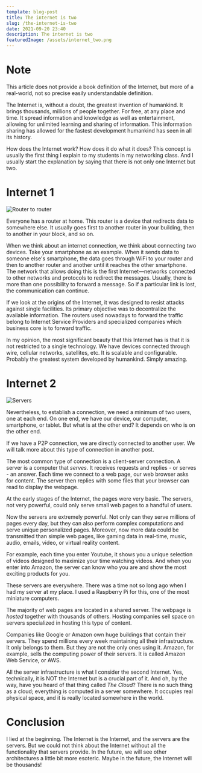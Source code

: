 ```yaml
---
template: blog-post
title: The internet is two
slug: /the-internet-is-two
date: 2021-09-20 23:40
description: The internet is two
featuredImage: /assets/internet_two.png
---
```


# Note

This article does not provide a book definition of the Internet, but more of a real-world, not so precise easily understandable definition.

The Internet is, without a doubt, the greatest invention of humankind. It brings thousands, millions of people together. For free, at any place and time. It spread information and knowledge as well as entertainment, allowing for unlimited learning and sharing of information. This information sharing has allowed for the fastest development humankind has seen in all its history.

How does the Internet work? How does it do what it does? This concept is usually the first thing I explain to my students in my networking class. And I usually start the explanation by saying that there is not only one Internet but two.

# Internet 1

![Router to router](/assets/world-internet.jpg "The information jumps from router to router.")

Everyone has a router at home. This router is a device that redirects data to somewhere else. It usually goes first to another router in your building, then to another in your block, and so on.

When we think about an internet connection, we think about connecting two devices. Take your smartphone as an example. When it sends data to someone else's smartphone, the data goes through WiFi to your router and then to another router and another until it reaches the other smartphone. The network that allows doing this is the first Internet—networks connected to other networks and protocols to redirect the messages. Usually, there is more than one possibility to forward a message. So if a particular link is lost, the communication can continue.

If we look at the origins of the Internet, it was designed to resist attacks against single facilities. Its primary objective was to decentralize the available information. The routers used nowadays to forward the traffic belong to Internet Service Providers and specialized companies which business core is to forward traffic. 

In my opinion, the most significant beauty that this Internet has is that it is not restricted to a single technology. We have devices connected through wire, cellular networks, satellites, etc. It is scalable and configurable. Probably the greatest system developed by humankind. Simply amazing.

# Internet 2

![Servers](/assets/server_internet.jpg "A nice picture of the cloud.")

Nevertheless, to establish a connection, we need a minimum of two users, one at each end. On one end, we have our device, our computer, smartphone, or tablet. But what is at the other end? It depends on who is on the other end.

If we have a P2P connection, we are directly connected to another user. We will talk more about this type of connection in another post.

The most common type of connection is a client-server connection. A server is a computer that _serves_. It receives requests and replies - or serves - an answer. Each time we connect to a web page, our web browser asks for content. The server then replies with some files that your browser can read to display the webpage. 

At the early stages of the Internet, the pages were very basic. The servers, not very powerful, could only serve small web pages to a handful of users.

Now the servers are extremely powerful. Not only can they serve millions of pages every day, but they can also perform complex computations and serve unique personalized pages. Moreover, now more data could be transmitted than simple web pages, like gaming data in real-time, music, audio, emails, video, or virtual reality content. 

For example, each time you enter Youtube, it shows you a unique selection of videos designed to maximize your time watching videos. And when you enter into Amazon, the server can know who you are and show the most exciting products for you.

These servers are everywhere. There was a time not so long ago when I had my server at my place. I used a Raspberry Pi for this, one of the most miniature computers.

The majority of web pages are located in a shared server. The webpage is _hosted_ together with thousands of others. Hosting companies sell space on servers specialized in hosting this type of content.

Companies like Google or Amazon own huge buildings that contain their servers. They spend millions every week maintaining all their infrastructure. It only belongs to them. But they are not the only ones using it. Amazon, for example, sells the computing power of their servers. It is called Amazon Web Service, or AWS.

All the server infrastructure is what I consider the second Internet. Yes, technically, it is NOT the Internet but is a crucial part of it. And oh, by the way, have you heard of that thing called _The Cloud_? There is no such thing as a cloud; everything is computed in a server somewhere. It occupies real physical space, and it is really located somewhere in the world.

# Conclusion

I lied at the beginning. The Internet is the Internet, and the servers are the servers. But we could not think about the Internet without all the functionality that servers provide. In the future, we will see other architectures a little bit more esoteric. Maybe in the future, the Internet will be thousands!

